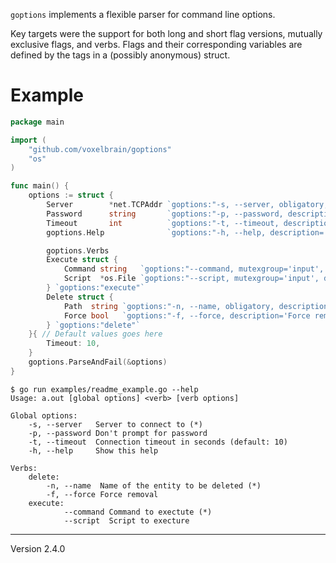 `goptions` implements a flexible parser for command line options.

Key targets were the support for both long and short flag versions, mutually
exclusive flags, and verbs. Flags and their corresponding variables are defined
by the tags in a (possibly anonymous) struct.

# Example

```Go
package main

import (
	"github.com/voxelbrain/goptions"
	"os"
)

func main() {
	options := struct {
		Server        *net.TCPAddr `goptions:"-s, --server, obligatory, description='Server to connect to'"`
		Password      string       `goptions:"-p, --password, description='Don\\'t prompt for password'"`
		Timeout       int          `goptions:"-t, --timeout, description='Connection timeout in seconds'"`
		goptions.Help              `goptions:"-h, --help, description='Show this help'"`

		goptions.Verbs
		Execute struct {
			Command string   `goptions:"--command, mutexgroup='input', description='Command to exectute', obligatory"`
			Script  *os.File `goptions:"--script, mutexgroup='input', description='Script to execture', create, wronly, append"`
		} `goptions:"execute"`
		Delete struct {
			Path  string `goptions:"-n, --name, obligatory, description='Name of the entity to be deleted'"`
			Force bool   `goptions:"-f, --force, description='Force removal'"`
		} `goptions:"delete"`
	}{ // Default values goes here
		Timeout: 10,
	}
	goptions.ParseAndFail(&options)
}
```

```
$ go run examples/readme_example.go --help
Usage: a.out [global options] <verb> [verb options]

Global options:
    -s, --server   Server to connect to (*)
    -p, --password Don't prompt for password
    -t, --timeout  Connection timeout in seconds (default: 10)
    -h, --help     Show this help

Verbs:
    delete:
        -n, --name  Name of the entity to be deleted (*)
        -f, --force Force removal
    execute:
            --command Command to exectute (*)
            --script  Script to execture
```

---
Version 2.4.0

